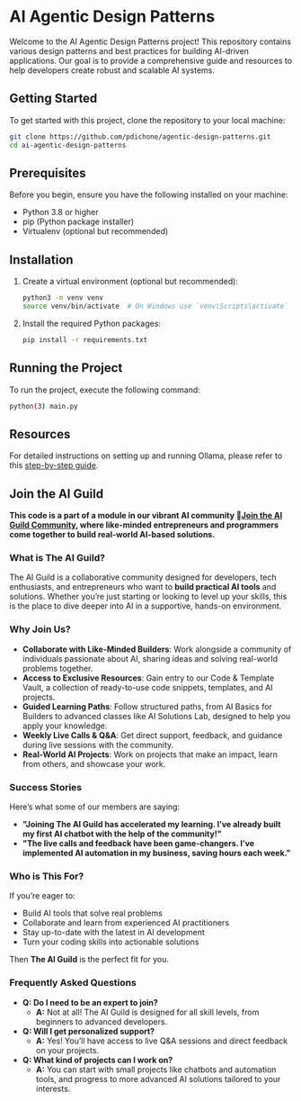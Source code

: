 <!-- @format -->

# AI Agentic Design Patterns

Welcome to the AI Agentic Design Patterns project! This repository contains various design patterns and best practices for building AI-driven applications. Our goal is to provide a comprehensive guide and resources to help developers create robust and scalable AI systems.

## Getting Started

To get started with this project, clone the repository to your local machine:

```bash
git clone https://github.com/pdichone/agentic-design-patterns.git
cd ai-agentic-design-patterns
```

## Prerequisites

Before you begin, ensure you have the following installed on your machine:

- Python 3.8 or higher
- pip (Python package installer)
- Virtualenv (optional but recommended)

## Installation

1. Create a virtual environment (optional but recommended):

   ```bash
   python3 -m venv venv
   source venv/bin/activate  # On Windows use `venv\Scripts\activate`
   ```

2. Install the required Python packages:

   ```bash
   pip install -r requirements.txt
   ```

## Running the Project

To run the project, execute the following command:

```bash
python(3) main.py
```

## Resources

For detailed instructions on setting up and running Ollama, please refer to this [step-by-step guide](https://medium.com/@sridevi17j/step-by-step-guide-setting-up-and-running-ollama-in-windows-macos-linux-a00f21164bf3).

## Join the AI Guild

**This code is a part of a module in our vibrant AI community 🚀[Join the AI Guild Community](https://bit.ly/ai-guild-join), where like-minded entrepreneurs and programmers come together to build real-world AI-based solutions.**

### What is The AI Guild?

The AI Guild is a collaborative community designed for developers, tech enthusiasts, and entrepreneurs who want to **build practical AI tools** and solutions. Whether you’re just starting or looking to level up your skills, this is the place to dive deeper into AI in a supportive, hands-on environment.

### Why Join Us?

- **Collaborate with Like-Minded Builders**: Work alongside a community of individuals passionate about AI, sharing ideas and solving real-world problems together.
- **Access to Exclusive Resources**: Gain entry to our Code & Template Vault, a collection of ready-to-use code snippets, templates, and AI projects.
- **Guided Learning Paths**: Follow structured paths, from AI Basics for Builders to advanced classes like AI Solutions Lab, designed to help you apply your knowledge.
- **Weekly Live Calls & Q&A**: Get direct support, feedback, and guidance during live sessions with the community.
- **Real-World AI Projects**: Work on projects that make an impact, learn from others, and showcase your work.

### Success Stories

Here’s what some of our members are saying:

- **"Joining The AI Guild has accelerated my learning. I’ve already built my first AI chatbot with the help of the community!"**
- **"The live calls and feedback have been game-changers. I’ve implemented AI automation in my business, saving hours each week."**

### Who is This For?

If you’re eager to:

- Build AI tools that solve real problems
- Collaborate and learn from experienced AI practitioners
- Stay up-to-date with the latest in AI development
- Turn your coding skills into actionable solutions

Then **The AI Guild** is the perfect fit for you.

### Frequently Asked Questions

- **Q: Do I need to be an expert to join?**
  - **A:** Not at all! The AI Guild is designed for all skill levels, from beginners to advanced developers.
- **Q: Will I get personalized support?**
  - **A:** Yes! You’ll have access to live Q&A sessions and direct feedback on your projects.
- **Q: What kind of projects can I work on?**
  - **A:** You can start with small projects like chatbots and automation tools, and progress to more advanced AI solutions tailored to your interests.
